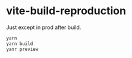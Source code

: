# vite-build-reproduction

Just except in prod after build.

```sh
yarn
yarn build
yanr preview
```
